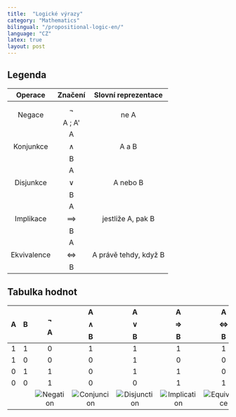 ```yaml
---
title:  "Logické výrazy"
category: "Mathematics"
bilingual: "/propositional-logic-en/"
language: "CZ"
latex: true
layout: post
---
```


## Legenda

| Operace		| Značení  			| Slovní reprezentace	|
|:-------------:|:-----------------:|:---------------------:|
| Negace		| $$\neg$$A ; A'	| ne A				 	|
| Konjunkce		| A $$\land$$ B 	| A a B				 	|
| Disjunkce		| A $$\lor$$ B  	| A nebo B			 	|
| Implikace		| A $$\implies$$ B	| jestliže A, pak B	 	|
| Ekvivalence	| A $$\iff$$ B		| A právě tehdy, když B |

## Tabulka hodnot

| A | B | $$\neg$$A | A $$\land$$ B | A $$\lor$$ B | A $$\Rightarrow$$ B | A $$\Leftrightarrow$$ B | 
|:-:|:-:|:---------:|:-------------:|:------------:|:-------------------:|:-----------------------:|
| 1	| 1	|	  0		|		1		|		1	   |		  1		     |		 	  1			   |
| 1	| 0	|	  0		|		0		|		1	   |		  0		     |		 	  0			   |
| 0	| 1	|	  1		|		0		|		1	   |		  1		     |		 	  0			   |
| 0	| 0	|	  1		|		0		|		0	   |		  1		     |		 	  1			   |
||| ![Negation](/assets/img/logex/negation.jpg) | ![Conjuncion](/assets/img/logex/conjuncion.jpg) | ![Disjunction](/assets/img/logex/disjunction.jpg) | ![Implication](/assets/img/logex/implication.jpg) | ![Equivalence](/assets/img/logex/equivalence.jpg) |